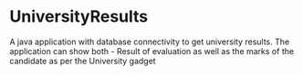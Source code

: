 # UniversityResults

A java application with database connectivity to get university results. The application can show both - Result of evaluation as well as the marks of the candidate as per the University gadget